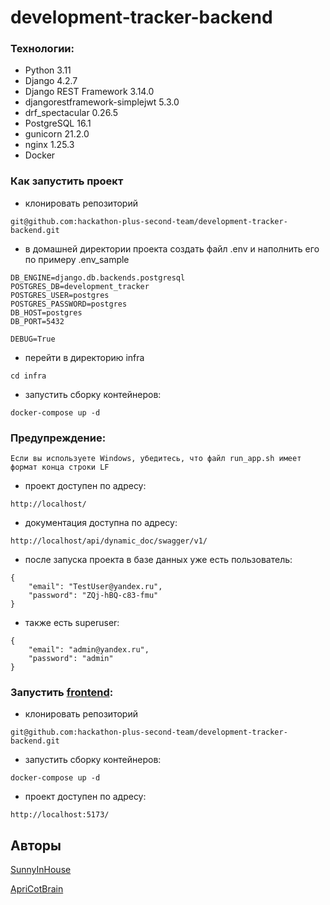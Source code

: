 # development-tracker-backend

### Технологии:
- Python 3.11
- Django 4.2.7
- Django REST Framework 3.14.0
- djangorestframework-simplejwt 5.3.0
- drf_spectacular 0.26.5
- PostgreSQL 16.1
- gunicorn 21.2.0
- nginx 1.25.3
- Docker 

### Как запустить проект

- клонировать репозиторий

```
git@github.com:hackathon-plus-second-team/development-tracker-backend.git
```

- в домашней директории проекта создать файл .env и наполнить его по примеру .env_sample

```
DB_ENGINE=django.db.backends.postgresql
POSTGRES_DB=development_tracker
POSTGRES_USER=postgres
POSTGRES_PASSWORD=postgres
DB_HOST=postgres
DB_PORT=5432

DEBUG=True
```

- перейти в директорию infra

```
cd infra 
```

- запустить сборку контейнеров:

```
docker-compose up -d
```

### Предупреждение:

```
Если вы используете Windows, убедитесь, что файл run_app.sh имеет формат конца строки LF
```

- проект доступен по адресу:

```
http://localhost/
```
- документация доступна по адресу:

```
http://localhost/api/dynamic_doc/swagger/v1/
```

- после запуска проекта в базе данных уже есть пользователь:

```
{
    "email": "TestUser@yandex.ru",
    "password": "ZQj-hBQ-c83-fmu"
}
```
- также есть superuser:

```
{
    "email": "admin@yandex.ru",
    "password": "admin"
}
```

### Запустить [frontend](https://github.com/hackathon-plus-second-team/development-tracker-frontend):

- клонировать репозиторий

```
git@github.com:hackathon-plus-second-team/development-tracker-backend.git
```

- запустить сборку контейнеров:

```
docker-compose up -d
```
- проект доступен по адресу:

```
http://localhost:5173/
```

## Авторы

[SunnyInHouse](https://github.com/SunnyInHouse)

[ApriCotBrain](https://github.com/ApriCotBrain)
